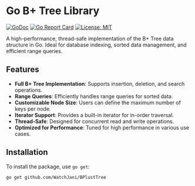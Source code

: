 # Go B+ Tree Library

[![GoDoc](https://godoc.org/github.com/yourusername/bplustree?status.svg)](https://pkg.go.dev/github.com/yourusername/bplustree)
[![Go Report Card](https://goreportcard.com/badge/github.com/yourusername/bplustree)](https://goreportcard.com/report/github.com/yourusername/bplustree)
[![License: MIT](https://img.shields.io/badge/License-MIT-blue.svg)](https://opensource.org/licenses/MIT)

A high-performance, thread-safe implementation of the B+ Tree data structure in Go. Ideal for database indexing, sorted data management, and efficient range queries.

## Features

- **Full B+ Tree Implementation**: Supports insertion, deletion, and search operations.
- **Range Queries**: Efficiently handles range queries for sorted data.
- **Customizable Node Size**: Users can define the maximum number of keys per node.
- **Iterator Support**: Provides a built-in iterator for in-order traversal.
- **Thread-Safe**: Designed for concurrent read and write operations.
- **Optimized for Performance**: Tuned for high performance in various use cases.

## Installation

To install the package, use `go get`:

```sh
go get github.com/WatchJani/BPlustTree
